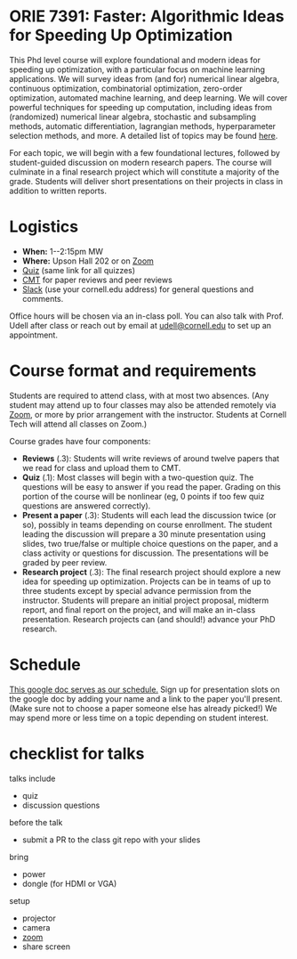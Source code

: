 # **ORIE 7391: Faster: Algorithmic Ideas for Speeding Up Optimization**

This Phd level course will explore foundational and modern ideas
for speeding up optimization, with a particular focus on machine learning
applications.
We will survey ideas from (and for)
numerical linear algebra,
continuous optimization,
combinatorial optimization,
zero-order optimization,
automated machine learning,
and deep learning.
We will cover powerful techniques for speeding up computation,
including ideas from (randomized) numerical linear algebra,
stochastic and subsampling methods,
automatic differentiation,
lagrangian methods, 
hyperparameter selection methods,
and more.
A detailed list of topics may be found [here](https://docs.google.com/spreadsheets/d/1dhp6D9WJpbvqckGtqw_cDgwzxyPobItjU80ZpkdjhWA/edit?usp=sharing).

For each topic, we will begin with a few foundational lectures,
followed by student-guided discussion on modern research papers.
The course will culminate in a final research project
which will constitute a majority of the grade.
Students will deliver short presentations on their projects in class
in addition to written reports.

# Logistics

* **When:** 1--2:15pm MW
* **Where:** Upson Hall 202 or on [Zoom](https://cornell.zoom.us/j/95262693886?pwd=U25yRGFVTlVyUmpEWTRFMitvQzg2UT09)
* [Quiz](https://goo.gl/forms/yOKLIbzP68M0qac52) (same link for all quizzes)
* [CMT](https://cmt3.research.microsoft.com/ORIE7391Y2022) for paper reviews and peer reviews
* [Slack](https://join.slack.com/t/orie7191/signup) (use your cornell.edu address)
for general questions and comments.

Office hours will be chosen via an in-class poll.
You can also talk with Prof. Udell after class or
reach out by email at udell@cornell.edu to set up an appointment.

# Course format and requirements

Students are required to attend class, with at most two absences.
(Any student may attend up to four classes may also be attended remotely via [Zoom](https://cornell.zoom.us/j/2447222620),
or more by prior arrangement with the instructor.
Students at Cornell Tech will attend all classes on Zoom.)

Course grades have four components:

* **Reviews** (.3): Students will write reviews
of around twelve papers that we read for class
and upload them to CMT.
* **Quiz** (.1): Most classes will begin with a two-question quiz.
The questions will be easy to answer if you read the paper.
Grading on this portion of the course will be nonlinear
(eg, 0 points if too few quiz questions are answered correctly).
* **Present a paper** (.3): Students will each lead the discussion twice (or so), possibly in teams
depending on course enrollment.
The student leading the discussion will prepare a 30 minute presentation using slides,
two true/false or multiple choice questions on the paper,
and a class activity or questions for discussion.
The presentations will be graded by peer review.
* **Research project** (.3):
The final research project should explore a new idea for speeding up optimization.
Projects can be in teams of up to three students except by
special advance permission from the instructor.
Students will prepare an initial project proposal, midterm report, and final report
on the project, and will make an in-class presentation.
Research projects can (and should!) advance your PhD research.

<!-- Students taking the class for 1 credit will be required
to write fewer reviews,
present only one paper,
and will not be required to complete the research project.
The quiz requirement will be the same. -->

# Schedule

[This google doc serves as our schedule.](https://docs.google.com/spreadsheets/d/1dhp6D9WJpbvqckGtqw_cDgwzxyPobItjU80ZpkdjhWA/edit?usp=sharing)
Sign up for presentation slots on the google doc
by adding your name and a link to the paper you'll present.
(Make sure not to choose a paper someone else has already picked!)
We may spend more or less time on a topic depending on student interest.

# checklist for talks

talks include
* quiz
* discussion questions

before the talk
* submit a PR to the class git repo with your slides

bring
* power
* dongle (for HDMI or VGA)

setup
* projector
* camera
* [zoom](https://cornell.zoom.us/j/2447222620)
* share screen
